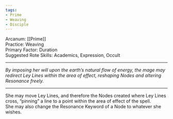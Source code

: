 ```yaml
---
tags:
- Prime
- Weaving
- Disciple
---
```


Arcanum: [[Prime]]\
Practice: Weaving\
Primary Factor: Duration\
Suggested Rote Skills: Academics, Expression, Occult

---

_By imposing her will upon the earth’s natural flow of energy, the mage may redirect Ley Lines within the area of effect, reshaping Nodes and altering Resonance freely._

---

She may move Ley Lines, and therefore the Nodes created where Ley Lines cross, “pinning” a line to a point within the area of effect of the spell.\
She may also change the Resonance Keyword of a Node to whatever she wishes.